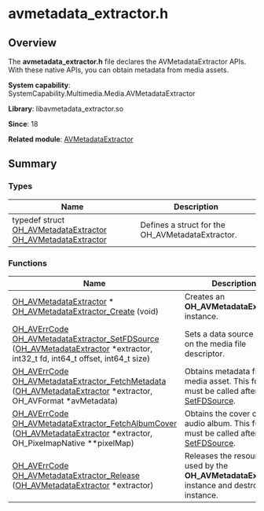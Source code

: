 # avmetadata_extractor.h


## Overview

The **avmetadata_extractor.h** file declares the AVMetadataExtractor APIs. With these native APIs, you can obtain metadata from media assets.

**System capability**: SystemCapability.Multimedia.Media.AVMetadataExtractor

**Library**: libavmetadata_extractor.so

**Since**: 18

**Related module**: [AVMetadataExtractor](_a_v_metadata_extractor.md)


## Summary


### Types

| Name| Description| 
| -------- | -------- |
| typedef struct [OH_AVMetadataExtractor](_a_v_metadata_extractor.md#oh_avmetadataextractor) [OH_AVMetadataExtractor](_a_v_metadata_extractor.md#oh_avmetadataextractor) | Defines a struct for the OH_AVMetadataExtractor. | 


### Functions

| Name| Description| 
| -------- | -------- |
| [OH_AVMetadataExtractor](_a_v_metadata_extractor.md#oh_avmetadataextractor) \* [OH_AVMetadataExtractor_Create](_a_v_metadata_extractor.md#oh_avmetadataextractor_create) (void) | Creates an **OH_AVMetadataExtractor** instance. | 
| [OH_AVErrCode](../apis-avcodec-kit/_core.md#oh_averrcode) [OH_AVMetadataExtractor_SetFDSource](_a_v_metadata_extractor.md#oh_avmetadataextractor_setfdsource) ([OH_AVMetadataExtractor](_a_v_metadata_extractor.md#oh_avmetadataextractor) \*extractor, int32_t fd, int64_t offset, int64_t size) | Sets a data source based on the media file descriptor. | 
| [OH_AVErrCode](../apis-avcodec-kit/_core.md#oh_averrcode) [OH_AVMetadataExtractor_FetchMetadata](_a_v_metadata_extractor.md#oh_avmetadataextractor_fetchmetadata) ([OH_AVMetadataExtractor](_a_v_metadata_extractor.md#oh_avmetadataextractor) \*extractor, OH_AVFormat \*avMetadata) | Obtains metadata from a media asset. This function must be called after [SetFDSource](_a_v_metadata_extractor.md#oh_avmetadataextractor_setfdsource).| 
| [OH_AVErrCode](../apis-avcodec-kit/_core.md#oh_averrcode) [OH_AVMetadataExtractor_FetchAlbumCover](_a_v_metadata_extractor.md#oh_avmetadataextractor_fetchalbumcover) ([OH_AVMetadataExtractor](_a_v_metadata_extractor.md#oh_avmetadataextractor) \*extractor, OH_PixelmapNative \*\*pixelMap) | Obtains the cover of an audio album. This function must be called after [SetFDSource](_a_v_metadata_extractor.md#oh_avmetadataextractor_setfdsource).| 
| [OH_AVErrCode](../apis-avcodec-kit/_core.md#oh_averrcode) [OH_AVMetadataExtractor_Release](_a_v_metadata_extractor.md#oh_avmetadataextractor_release) ([OH_AVMetadataExtractor](_a_v_metadata_extractor.md#oh_avmetadataextractor) \*extractor) | Releases the resources used by the **OH_AVMetadataExtractor** instance and destroys the instance. | 
